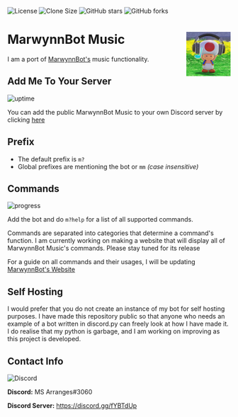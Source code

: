 ![License](https://img.shields.io/badge/license-GPLv3.0-brightgreen)
![Clone Size](https://img.shields.io/github/repo-size/marwynnsomridhivej/marwynnbot?color=red&label=Clone%20Size)
![GitHub stars](https://img.shields.io/github/stars/marwynnsomridhivej/marwynnbot?label=Stars&style=social)
![GitHub forks](https://img.shields.io/github/forks/marwynnsomridhivej/marwynnbot?label=Forks&style=social)

# MarwynnBot Music <img align="right" src="/vibingtoad.jpg" height="100" width="100">

I am a port of [MarwynnBot's](https://github.com/marwynnsomridhivej/marwynnbot) music functionality.

## Add Me To Your Server

![uptime](https://img.shields.io/badge/uptime-90.0%25-brightgreen)

You can add the public MarwynnBot Music to your own Discord server by clicking [here](https://discord.com/oauth2/authorize?client_id=751966223813705809&scope=bot&permissions=66334016)

## Prefix

* The default prefix is `m?`
* Global prefixes are mentioning the bot or `mm` *(case insensitive)*

## Commands

![progress](https://img.shields.io/badge/coverage-100%25-orange)

Add the bot and do `m?help` for a list of all supported commands.

Commands are separated into categories that determine a command's function. I am currently working on making a website
that will display all of MarwynnBot Music's commands. Please stay tuned for its release

For a guide on all commands and their usages, I will be updating [MarwynnBot's Website](http://www.marwynnbot.tk)

## Self Hosting

I would prefer that you do not create an instance of my bot for self hosting purposes. I have made this repository
public so that anyone who needs an example of a bot written in discord.py can freely look at how I have made it. I do
realise that my python is garbage, and I am working on improving as this project is developed.

## Contact Info

![Discord](https://img.shields.io/discord/707981159748993084?color=blue&label=Discord)

**Discord:** MS Arranges#3060

**Discord Server:** https://discord.gg/fYBTdUp
